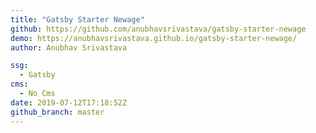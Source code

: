 ```yaml
---
title: "Gatsby Starter Newage"
github: https://github.com/anubhavsrivastava/gatsby-starter-newage
demo: https://anubhavsrivastava.github.io/gatsby-starter-newage/
author: Anubhav Srivastava

ssg:
  - Gatsby
cms:
  - No Cms
date: 2019-07-12T17:18:52Z
github_branch: master
---
```

